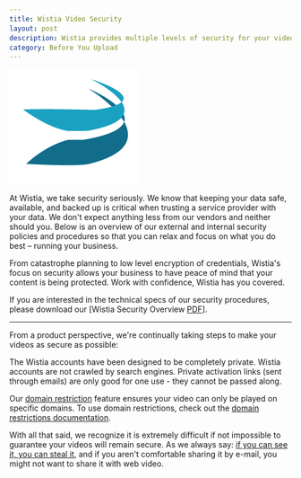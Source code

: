 ```yaml
---
title: Wistia Video Security
layout: post
description: Wistia provides multiple levels of security for your videos, learn more here!
category: Before You Upload
---
```


<div class="post_image float_right"><img src="/images/wistia_swoosh.png" alt="wistia_swoosh" /></div>

At Wistia, we take security seriously. We know that keeping your data safe, available,
and backed up is critical when trusting a service provider with your data. We don't
expect anything less from our vendors and neither should you. Below is an overview of
our external and internal security policies and procedures so that you can relax and
focus on what you do best – running your business.

From catastrophe planning to low level encryption of credentials, Wistia's focus on security allows your business to have peace of mind that your content is being protected. Work with confidence, Wistia has you covered.

If you are interested in the technical specs of our security procedures, please download our [Wistia Security Overview [PDF](http://wistia.com/documents/wistia_security.pdf)].

---

From a product perspective, we're continually taking steps to make your videos as secure as possible:

The Wistia accounts have been designed to be completely private. Wistia accounts are not crawled by search engines. Private activation links (sent through emails) are only good for one use - they cannot be passed along.

Our [domain restriction](http://wistia.com/blog/stay-right-where-you-are-video-embed-domain-restrictions-are-here) feature ensures your video can only be played on specific domains.  To use domain restrictions, check out the [domain restrictions documentation](/domain-restrictions.html).

With all that said, we recognize it is extremely difficult if not impossible to guarantee your videos will remain secure.  As we always say: [if you can see it, you can steal it](http://wistia.com/blog/dirty-web-video-secret-if-you-can-see-it-you-can-steal-it), and if you aren't comfortable sharing it by e-mail, you might not want to share it with web video.



